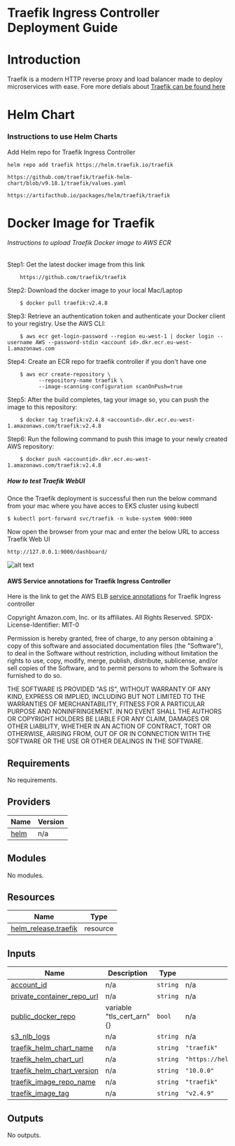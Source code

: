 # Traefik Ingress Controller Deployment Guide

# Introduction

 Traefik is a modern HTTP reverse proxy and load balancer made to deploy microservices with ease. Fore more detials about [Traefik can be found here](https://doc.traefik.io/traefik/providers/kubernetes-ingress/)
 
# Helm Chart

### Instructions to use Helm Charts

Add Helm repo for Traefik Ingress Controller

    helm repo add traefik https://helm.traefik.io/traefik

    https://github.com/traefik/traefik-helm-chart/blob/v9.18.1/traefik/values.yaml

    https://artifacthub.io/packages/helm/traefik/traefik

# Docker Image for Traefik

###### Instructions to upload Traefik Docker image to AWS ECR

Step1: Get the latest docker image from this link
        
        https://github.com/traefik/traefik
        
Step2: Download the docker image to your local Mac/Laptop
        
        $ docker pull traefik:v2.4.8
        
Step3: Retrieve an authentication token and authenticate your Docker client to your registry. Use the AWS CLI:
        
        $ aws ecr get-login-password --region eu-west-1 | docker login --username AWS --password-stdin <account id>.dkr.ecr.eu-west-1.amazonaws.com
        
Step4: Create an ECR repo for traefik controller if you don't have one 
    
        $ aws ecr create-repository \
              --repository-name traefik \
              --image-scanning-configuration scanOnPush=true 
              
Step5: After the build completes, tag your image so, you can push the image to this repository:
        
        $ docker tag traefik:v2.4.8 <accountid>.dkr.ecr.eu-west-1.amazonaws.com/traefik:v2.4.8
        
Step6: Run the following command to push this image to your newly created AWS repository:
        
        $ docker push <accountid>.dkr.ecr.eu-west-1.amazonaws.com/traefik:v2.4.8


##### How to test Traefik WebUI

Once the Traefik deployment is successful then run the below command from your mac where you have acces to EKS cluster using kubectl

    $ kubectl port-forward svc/traefik -n kube-system 9000:9000
    
Now open the browser from your mac and enter the below URL to access Traefik Web UI
    
    http://127.0.0.1:9000/dashboard/
    
![alt text](https://github.com/aws-samples/aws-eks-accelerator-for-terraform/blob/a8ceac6c977a3ccbcb95ef7fb21fff0daf0b7081/images/traefik_web_ui.png "Traefik Dashboard")

#### AWS Service annotations for Traefik Ingress Controller
Here is the link to get the AWS ELB [service annotations](https://kubernetes-sigs.github.io/aws-load-balancer-controller/latest/guide/service/annotations/) for Traefik Ingress controller


<!-- BEGINNING OF PRE-COMMIT-TERRAFORM DOCS HOOK -->
Copyright Amazon.com, Inc. or its affiliates. All Rights Reserved.
SPDX-License-Identifier: MIT-0

Permission is hereby granted, free of charge, to any person obtaining a copy of this
software and associated documentation files (the "Software"), to deal in the Software
without restriction, including without limitation the rights to use, copy, modify,
merge, publish, distribute, sublicense, and/or sell copies of the Software, and to
permit persons to whom the Software is furnished to do so.

THE SOFTWARE IS PROVIDED "AS IS", WITHOUT WARRANTY OF ANY KIND, EXPRESS OR IMPLIED,
INCLUDING BUT NOT LIMITED TO THE WARRANTIES OF MERCHANTABILITY, FITNESS FOR A
PARTICULAR PURPOSE AND NONINFRINGEMENT. IN NO EVENT SHALL THE AUTHORS OR COPYRIGHT
HOLDERS BE LIABLE FOR ANY CLAIM, DAMAGES OR OTHER LIABILITY, WHETHER IN AN ACTION
OF CONTRACT, TORT OR OTHERWISE, ARISING FROM, OUT OF OR IN CONNECTION WITH THE
SOFTWARE OR THE USE OR OTHER DEALINGS IN THE SOFTWARE.

## Requirements

No requirements.

## Providers

| Name | Version |
|------|---------|
| <a name="provider_helm"></a> [helm](#provider\_helm) | n/a |

## Modules

No modules.

## Resources

| Name | Type |
|------|------|
| [helm_release.traefik](https://registry.terraform.io/providers/hashicorp/helm/latest/docs/resources/release) | resource |

## Inputs

| Name | Description | Type | Default | Required |
|------|-------------|------|---------|:--------:|
| <a name="input_account_id"></a> [account\_id](#input\_account\_id) | n/a | `string` | n/a | yes |
| <a name="input_private_container_repo_url"></a> [private\_container\_repo\_url](#input\_private\_container\_repo\_url) | n/a | `string` | n/a | yes |
| <a name="input_public_docker_repo"></a> [public\_docker\_repo](#input\_public\_docker\_repo) | variable "tls\_cert\_arn" {} | `bool` | n/a | yes |
| <a name="input_s3_nlb_logs"></a> [s3\_nlb\_logs](#input\_s3\_nlb\_logs) | n/a | `string` | n/a | yes |
| <a name="input_traefik_helm_chart_name"></a> [traefik\_helm\_chart\_name](#input\_traefik\_helm\_chart\_name) | n/a | `string` | `"traefik"` | no |
| <a name="input_traefik_helm_chart_url"></a> [traefik\_helm\_chart\_url](#input\_traefik\_helm\_chart\_url) | n/a | `string` | `"https://helm.traefik.io/traefik"` | no |
| <a name="input_traefik_helm_chart_version"></a> [traefik\_helm\_chart\_version](#input\_traefik\_helm\_chart\_version) | n/a | `string` | `"10.0.0"` | no |
| <a name="input_traefik_image_repo_name"></a> [traefik\_image\_repo\_name](#input\_traefik\_image\_repo\_name) | n/a | `string` | `"traefik"` | no |
| <a name="input_traefik_image_tag"></a> [traefik\_image\_tag](#input\_traefik\_image\_tag) | n/a | `string` | `"v2.4.9"` | no |

## Outputs

No outputs.
<!-- END OF PRE-COMMIT-TERRAFORM DOCS HOOK -->




